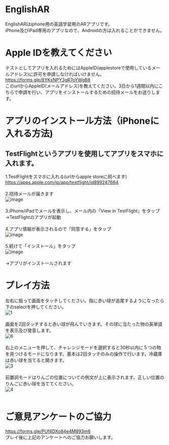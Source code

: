 # EnglishAR
EnglishARはiphone用の英語学習用のARアプリです。<br>
iPhone及びiPad専用のアプリなので、Androidの方は入れることができません。

# Apple IDを教えてください
テストとしてアプリを入れるためにはAppleID(applestoreで使用しているメールアドレス)に許可を申請しなければいけません。<br>
https://forms.gle/8YKsNPY3gR7oYWgB8 <br>
このurlからAppleID(メールアドレス)を教えてください。3日から1週間以内にこちらで申請を行い、アプリをインストールするための招待メールをお送りします。

# アプリのインストール方法（iPhoneに入れる方法)
## TestFlightというアプリを使用してアプリをスマホに入れます。
1.TestFlightをスマホに入れる(urlからapple storeに飛べます)<br>
https://apps.apple.com/jp/app/testflight/id899247664<br><br>
2.招待メールが届きます<br>
![image](https://user-images.githubusercontent.com/69417078/140259275-d36df2ac-b6a7-466b-b53c-146e9290b9f4.png)
<br><br>
3.iPhone/iPadでメールを表示し、メール内の「View in TestFlight」をタップ
→TestFlightのアプリが起動<br><br>
4.アプリ情報が表示されるので「同意する」をタップ<br>
![image](https://user-images.githubusercontent.com/69417078/140259174-18b4764b-b4bb-4979-88a8-d4d2bcf980d7.png)
<br><br>
5.続けて「インストール」をタップ<br>
![image](https://user-images.githubusercontent.com/69417078/140259219-a83c183b-c635-411e-9dcb-65ea1b31ab50.png)
<br><br>
→アプリがインストールされます
# プレイ方法
左右に振って画面をタッチしてください。指に赤い球が追尾するようになったら下のselectを押してください。<br>
![1](https://user-images.githubusercontent.com/69417078/140266975-6047ded4-a3b8-4a08-86c9-ed053eed8297.gif)<br><br>
画面を2回タッチすると赤い球が飛んでいきます。その球に当たった物の英単語を表示及び発音します。<br>
![6](https://user-images.githubusercontent.com/69417078/140267956-6152ad0e-0eb4-430e-a704-f46deb1c1033.gif)<br><br>
右上のメニューを押して、チャレンジモードを選択すると30秒以内に５つの物を見つけるモードになります。基本は2回タッチのみの操作で行います。冷蔵庫は赤い球を当てると開きます。<br>
![3](https://user-images.githubusercontent.com/69417078/140267427-8679b475-a322-428c-ac70-439d7a297d26.gif)<br><br>
前置詞モードはりんごの位置についての例文が上に表示されます。正しい位置のりんごに赤い球を当ててください。<br>
![4](https://user-images.githubusercontent.com/69417078/140267444-cd9e6536-d22f-4d8e-b467-12c529058977.gif)
<br><br>


# ご意見アンケートのご協力
https://forms.gle/PUf4DXo84e4M893m6<br>
プレイ後に上記のアンケートへのご協力お願いします。

